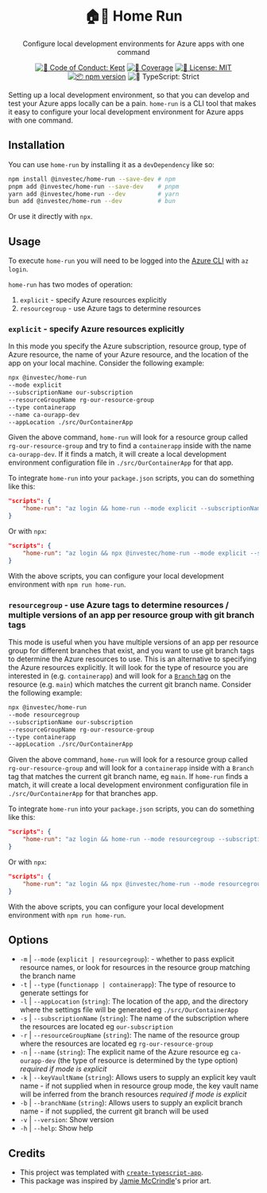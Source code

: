 <h1 align="center">🏠🏃 Home Run</h1>

<p align="center">Configure local development environments for Azure apps with one command</p>

<p align="center">
    <a href="https://github.com/investec/home-run/blob/main/.github/CODE_OF_CONDUCT.md" target="_blank"><img alt="🤝 Code of Conduct: Kept" src="https://img.shields.io/badge/%F0%9F%A4%9D_code_of_conduct-kept-21bb42" /></a>
    <a href="https://codecov.io/gh/investec/home-run" target="_blank"><img alt="🧪 Coverage" src="https://img.shields.io/codecov/c/github/investec/home-run?label=%F0%9F%A7%AA%20coverage" /></a>
    <a href="https://github.com/investec/home-run/blob/main/LICENSE.md" target="_blank"><img alt="📝 License: MIT" src="https://img.shields.io/badge/%F0%9F%93%9D_license-MIT-21bb42.svg"></a>
    <a href="http://npmjs.com/package/home-run"><img alt="📦 npm version" src="https://img.shields.io/npm/v/home-run?color=21bb42&label=%F0%9F%93%A6%20npm" /></a>
    <img alt="💪 TypeScript: Strict" src="https://img.shields.io/badge/%F0%9F%92%AA_typescript-strict-21bb42.svg" />
</p>

Setting up a local development environment, so that you can develop and test your Azure apps locally can be a pain. `home-run` is a CLI tool that makes it easy to configure your local development environment for Azure apps with one command.

## Installation

You can use `home-run` by installing it as a `devDependency` like so:

```sh
npm install @investec/home-run --save-dev # npm
pnpm add @investec/home-run --save-dev    # pnpm
yarn add @investec/home-run --dev         # yarn
bun add @investec/home-run --dev          # bun
```

Or use it directly with `npx`.

## Usage

To execute `home-run` you will need to be logged into the [Azure CLI](https://learn.microsoft.com/en-us/cli/azure/) with `az login`.

`home-run` has two modes of operation:

1. `explicit` - specify Azure resources explicitly
2. `resourcegroup` - use Azure tags to determine resources

### `explicit` - specify Azure resources explicitly

In this mode you specify the Azure subscription, resource group, type of Azure resource, the name of your Azure resource, and the location of the app on your local machine. Consider the following example:

```sh
npx @investec/home-run
--mode explicit
--subscriptionName our-subscription
--resourceGroupName rg-our-resource-group
--type containerapp
--name ca-ourapp-dev
--appLocation ./src/OurContainerApp
```

Given the above command, `home-run` will look for a resource group called `rg-our-resource-group` and try to find a `containerapp` inside with the name `ca-ourapp-dev`. If it finds a match, it will create a local development environment configuration file in `./src/OurContainerApp` for that app.

To integrate `home-run` into your `package.json` scripts, you can do something like this:

```json
"scripts": {
    "home-run": "az login && home-run --mode explicit --subscriptionName our-subscription --resourceGroupName rg-our-resource-group --type containerapp --name ca-ourapp-dev --appLocation ./src/OurContainerApp"
}
```

Or with `npx`:

```json
"scripts": {
    "home-run": "az login && npx @investec/home-run --mode explicit --subscriptionName our-subscription --resourceGroupName rg-our-resource-group --type containerapp --name ca-ourapp-dev --appLocation ./src/OurContainerApp"
}
```

With the above scripts, you can configure your local development environment with `npm run home-run`.

### `resourcegroup` - use Azure tags to determine resources / multiple versions of an app per resource group with git branch tags

This mode is useful when you have multiple versions of an app per resource group for different branches that exist, and you want to use git branch tags to determine the Azure resources to use. This is an alternative to specifying the Azure resources explicitly. It will look for the type of resource you are interested in (e.g. `containerapp`) and will look for a [`Branch` tag](https://learn.microsoft.com/en-us/azure/azure-resource-manager/management/tag-resources) on the resource (e.g. `main`) which matches the current git branch name. Consider the following example:

```sh
npx @investec/home-run
--mode resourcegroup
--subscriptionName our-subscription
--resourceGroupName rg-our-resource-group
--type containerapp
--appLocation ./src/OurContainerApp
```

Given the above command, `home-run` will look for a resource group called `rg-our-resource-group` and will look for a `containerapp` inside with a `Branch` tag that matches the current git branch name, eg `main`. If `home-run` finds a match, it will create a local development environment configuration file in `./src/OurContainerApp` for that branches app.

To integrate `home-run` into your `package.json` scripts, you can do something like this:

```json
"scripts": {
    "home-run": "az login && home-run --mode resourcegroup --subscriptionName our-subscription --resourceGroupName rg-our-resource-group --type containerapp --appLocation ./src/OurContainerApp"
}
```

Or with `npx`:

```json
"scripts": {
    "home-run": "az login && npx @investec/home-run --mode resourcegroup --subscriptionName our-subscription --resourceGroupName rg-our-resource-group --type containerapp --appLocation ./src/OurContainerApp"
}
```

With the above scripts, you can configure your local development environment with `npm run home-run`.

## Options

- `-m` | `--mode` (`explicit | resourcegroup`): - whether to pass explicit resource names, or look for resources in the resource group matching the branch name
- `-t` | `--type` (`functionapp | containerapp`): The type of resource to generate settings for
- `-l` | `--appLocation` (`string`): The location of the app, and the directory where the settings file will be generated eg `./src/OurContainerApp`
- `-s` | `--subscriptionName` (`string`): The name of the subscription where the resources are located eg `our-subscription`
- `-r` | `--resourceGroupName` (`string`): The name of the resource group where the resources are located eg `rg-our-resource-group`
- `-n` | `--name` (`string`): The explicit name of the Azure resource eg `ca-ourapp-dev` (the type of resource is determined by the type option) _required if mode is explicit_
- `-k` | `--keyVaultName` (`string`): Allows users to supply an explicit key vault name - if not supplied when in resource group mode, the key vault name will be inferred from the branch resources _required if mode is explicit_
- `-b` | `--branchName` (`string`): Allows users to supply an explicit branch name - if not supplied, the current git branch will be used
- `-v` | `--version`: Show version
- `-h` | `--help`: Show help

## Credits

- This project was templated with [`create-typescript-app`](https://github.com/JoshuaKGoldberg/create-typescript-app).
- This package was inspired by [Jamie McCrindle](https://github.com/jamiemccrindle)'s prior art.
